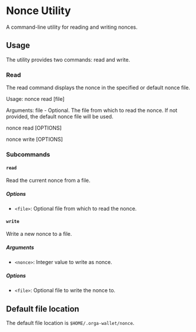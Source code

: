# Nonce Utility
A command-line utility for reading and writing nonces.

## Usage
The utility provides two commands: read and write.

### Read
The read command displays the nonce in the specified or default nonce file.

Usage:
nonce read [file]

Arguments:
file - Optional. The file from which to read the nonce. 
If not provided, the default nonce file will be used.


nonce read [OPTIONS]

nonce write <nonce> [OPTIONS]

### Subcommands

#### `read`

Read the current nonce from a file.

##### Options

- `<file>`: Optional file from which to read the nonce.

#### `write`

Write a new nonce to a file.

##### Arguments

- `<nonce>`: Integer value to write as nonce.

##### Options

- `<file>`: Optional file to write the nonce to.

## Default file location

The default file location is `$HOME/.orga-wallet/nonce`.
